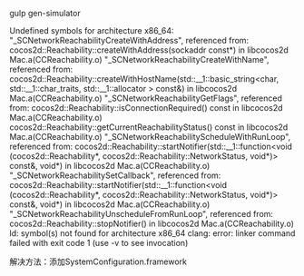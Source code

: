 gulp gen-simulator

Undefined symbols for architecture x86_64:
"_SCNetworkReachabilityCreateWithAddress", referenced from:
cocos2d::Reachability::createWithAddress(sockaddr const*) in libcocos2d Mac.a(CCReachability.o)
"_SCNetworkReachabilityCreateWithName", referenced from:
cocos2d::Reachability::createWithHostName(std::__1::basic_string<char, std::__1::char_traits<char>, std::__1::allocator<char> > const&) in libcocos2d Mac.a(CCReachability.o)
"_SCNetworkReachabilityGetFlags", referenced from:
cocos2d::Reachability::isConnectionRequired() const in libcocos2d Mac.a(CCReachability.o)
cocos2d::Reachability::getCurrentReachabilityStatus() const in libcocos2d Mac.a(CCReachability.o)
"_SCNetworkReachabilityScheduleWithRunLoop", referenced from:
cocos2d::Reachability::startNotifier(std::__1::function<void (cocos2d::Reachability*, cocos2d::Reachability::NetworkStatus, void*)> const&, void*) in libcocos2d Mac.a(CCReachability.o)
"_SCNetworkReachabilitySetCallback", referenced from:
cocos2d::Reachability::startNotifier(std::__1::function<void (cocos2d::Reachability*, cocos2d::Reachability::NetworkStatus, void*)> const&, void*) in libcocos2d Mac.a(CCReachability.o)
"_SCNetworkReachabilityUnscheduleFromRunLoop", referenced from:
cocos2d::Reachability::stopNotifier() in libcocos2d Mac.a(CCReachability.o)
ld: symbol(s) not found for architecture x86_64
clang: error: linker command failed with exit code 1 (use -v to see invocation)

解决方法：添加SystemConfiguration.framework
